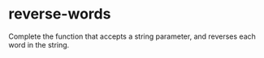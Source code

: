 # reverse-words
Complete the function that accepts a string parameter, and reverses each word in the string.
